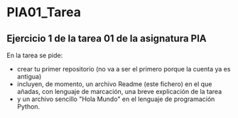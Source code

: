 # PIA01_Tarea
## Ejercicio 1 de la tarea 01 de la asignatura PIA
En la tarea se pide:
* crear tu primer repositorio (no va a ser el primero porque la cuenta ya es antigua)
* incluyen, de momento, un archivo Readme (este fichero) en el que añadas, con lenguaje de marcación, una breve explicación de la tarea
* y un archivo sencillo "Hola Mundo" en el lenguaje de programación Python.
